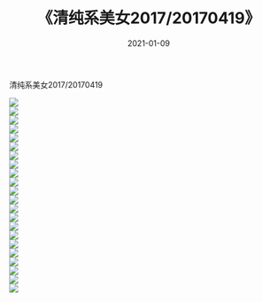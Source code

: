 ﻿---
layout: post
title:  《清纯系美女2017/20170419》
date:   2021-01-09
img: http://pic.660000.xyz/1:/清纯系美女/2017/20170419/000.jpg
categories: [美女, 清纯, 唯美]
---

清纯系美女2017/20170419

 ![](http://pic.660000.xyz/1:/清纯系美女/2017/20170419/001.png) <br>![](http://pic.660000.xyz/1:/清纯系美女/2017/20170419/002.png) <br>![](http://pic.660000.xyz/1:/清纯系美女/2017/20170419/003.png) <br>![](http://pic.660000.xyz/1:/清纯系美女/2017/20170419/004.png) <br>![](http://pic.660000.xyz/1:/清纯系美女/2017/20170419/005.png) <br>![](http://pic.660000.xyz/1:/清纯系美女/2017/20170419/006.png) <br>![](http://pic.660000.xyz/1:/清纯系美女/2017/20170419/007.png) <br>![](http://pic.660000.xyz/1:/清纯系美女/2017/20170419/008.png) <br>![](http://pic.660000.xyz/1:/清纯系美女/2017/20170419/009.png) <br>![](http://pic.660000.xyz/1:/清纯系美女/2017/20170419/010.png) <br>![](http://pic.660000.xyz/1:/清纯系美女/2017/20170419/011.png) <br>![](http://pic.660000.xyz/1:/清纯系美女/2017/20170419/012.png) <br>![](http://pic.660000.xyz/1:/清纯系美女/2017/20170419/013.png) <br>![](http://pic.660000.xyz/1:/清纯系美女/2017/20170419/014.png) <br>![](http://pic.660000.xyz/1:/清纯系美女/2017/20170419/015.png) <br>![](http://pic.660000.xyz/1:/清纯系美女/2017/20170419/016.png) <br>![](http://pic.660000.xyz/1:/清纯系美女/2017/20170419/017.png) <br>![](http://pic.660000.xyz/1:/清纯系美女/2017/20170419/018.png) <br>![](http://pic.660000.xyz/1:/清纯系美女/2017/20170419/019.png) <br>![](http://pic.660000.xyz/1:/清纯系美女/2017/20170419/020.png) <br>![](http://pic.660000.xyz/1:/清纯系美女/2017/20170419/021.png) <br>![](http://pic.660000.xyz/1:/清纯系美女/2017/20170419/022.png) <br>